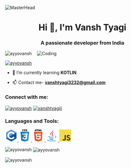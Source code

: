 
![MasterHead](https://i.pinimg.com/originals/0f/25/e4/0f25e4668c1c7740b5ed41835339d67f.gif)                     


<h1 align="center">Hi 👋, I'm Vansh Tyagi</h1>
<h3 align="center">A passionate developer from India</h3>
<img align="right" alt="Coding" width="400" src="https://media.tenor.com/NCRHhqkXrJYAAAAi/programmers-go-internet.gif">

<p align="left"> <img src="https://komarev.com/ghpvc/?username=ayyovansh&label=Profile%20views&color=0e75b6&style=flat" alt="ayyovansh" /> </p>

<p align="left"> <a href="https://twitter.com/ayyovansh" target="blank"><img src="https://img.shields.io/twitter/follow/ayyovansh?logo=twitter&style=for-the-badge" alt="ayyovansh" /></a> </p>

- 🌱 I’m currently learning **KOTLIN**

- 📫 Contact me- **vanshtyagi3232@gmail.com**


<h3 align="left">Connect with me:</h3>
<p align="left">
<a href="https://twitter.com/ayyovansh" target="blank"><img align="center" src="https://raw.githubusercontent.com/rahuldkjain/github-profile-readme-generator/master/src/images/icons/Social/twitter.svg" alt="ayyovansh" height="30" width="40" /></a>
<a href="https://linkedin.com/in/vanshtyagiii" target="blank"><img align="center" src="https://raw.githubusercontent.com/rahuldkjain/github-profile-readme-generator/master/src/images/icons/Social/linked-in-alt.svg" alt="vanshtyagiii" height="30" width="40" /></a>
</p>

<h3 align="left">Languages and Tools:</h3>
<p align="left"> <a href="https://www.cprogramming.com/" target="_blank" rel="noreferrer"> <img src="https://raw.githubusercontent.com/devicons/devicon/master/icons/c/c-original.svg" alt="c" width="40" height="40"/> </a> <a href="https://www.w3schools.com/css/" target="_blank" rel="noreferrer"> <img src="https://raw.githubusercontent.com/devicons/devicon/master/icons/css3/css3-original-wordmark.svg" alt="css3" width="40" height="40"/> </a> <a href="https://www.w3.org/html/" target="_blank" rel="noreferrer"> <img src="https://raw.githubusercontent.com/devicons/devicon/master/icons/html5/html5-original-wordmark.svg" alt="html5" width="40" height="40"/> </a> <a href="https://www.java.com" target="_blank" rel="noreferrer"> <img src="https://raw.githubusercontent.com/devicons/devicon/master/icons/java/java-original.svg" alt="java" width="40" height="40"/> </a> <a href="https://developer.mozilla.org/en-US/docs/Web/JavaScript" target="_blank" rel="noreferrer"> <img src="https://raw.githubusercontent.com/devicons/devicon/master/icons/javascript/javascript-original.svg" alt="javascript" width="40" height="40"/> </a> </p>

<p><img align="left" src="https://github-readme-stats.vercel.app/api/top-langs?username=ayyovansh&show_icons=true&locale=en&layout=compact" alt="ayyovansh" /></p>

<p>&nbsp;<img align="center" src="https://github-readme-stats.vercel.app/api?username=ayyovansh&show_icons=true&locale=en" alt="ayyovansh" /></p>

<p><img align="center" src="https://github-readme-streak-stats.herokuapp.com/?user=ayyovansh&" alt="ayyovansh" /></p>
